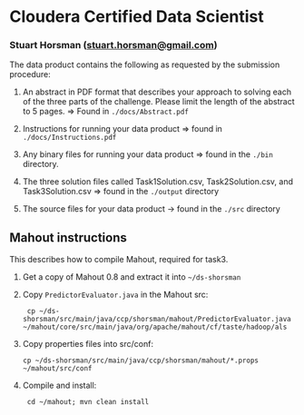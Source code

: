 
# Cloudera Certified Data Scientist
### Stuart Horsman (stuart.horsman@gmail.com)


The data product contains the following as requested by the submission procedure:

1. An abstract in PDF format that describes your approach to solving each of the 
three parts of the challenge. Please limit the length of the abstract to 
5 pages. => Found in `./docs/Abstract.pdf`

2. Instructions for running your data product => found in `./docs/Instructions.pdf`

3. Any binary files for running your data product => found in the `./bin` directory.

4. The three solution files called Task1Solution.csv, Task2Solution.csv, and 
Task3Solution.csv => found in the `./output` directory

5. The source files for your data product -> found in the `./src` directory


## Mahout instructions

This describes how to compile Mahout, required for task3.

1. Get a copy of Mahout 0.8 and extract it into `~/ds-shorsman`

2. Copy `PredictorEvaluator.java` in the Mahout src:
     
		cp ~/ds-shorsman/src/main/java/ccp/shorsman/mahout/PredictorEvaluator.java ~/mahout/core/src/main/java/org/apache/mahout/cf/taste/hadoop/als
 
 3. Copy properties files into src/conf:
 

		cp ~/ds-shorsman/src/main/java/ccp/shorsman/mahout/*.props ~/mahout/src/conf


4. Compile and install:

		cd ~/mahout; mvn clean install

